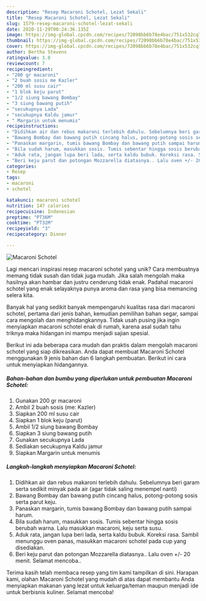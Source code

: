 ```yaml
---
description: "Resep Macaroni Schotel, Lezat Sekali"
title: "Resep Macaroni Schotel, Lezat Sekali"
slug: 1579-resep-macaroni-schotel-lezat-sekali
date: 2020-11-29T00:24:36.135Z
image: https://img-global.cpcdn.com/recipes/72098bb6b78e4bac/751x532cq70/macaroni-schotel-foto-resep-utama.jpg
thumbnail: https://img-global.cpcdn.com/recipes/72098bb6b78e4bac/751x532cq70/macaroni-schotel-foto-resep-utama.jpg
cover: https://img-global.cpcdn.com/recipes/72098bb6b78e4bac/751x532cq70/macaroni-schotel-foto-resep-utama.jpg
author: Bertha Stevens
ratingvalue: 3.8
reviewcount: 7
recipeingredient:
- "200 gr macaroni"
- "2 buah sosis me Kazler"
- "200 ml susu cair"
- "1 blok keju parut"
- "1/2 siung bawang Bombay"
- "3 siung bawang putih"
- "secukupnya Lada"
- "secukupnya Kaldu jamur"
- " Margarin untuk menumis"
recipeinstructions:
- "Didihkan air dan rebus makaroni terlebih dahulu. Sebelumnya beri garam serta sedikit minyak pada air (agar tidak saling menempel nanti)"
- "Bawang Bombay dan bawang putih cincang halus, potong-potong sosis serta parut keju."
- "Panaskan margarin, tumis bawang Bombay dan bawang putih sampai harum."
- "Bila sudah harum, masukkan sosis. Tumis sebentar hingga sosis berubah warna. Lalu masukkan macaroni, keju serta susu."
- "Aduk rata, jangan lupa beri lada, serta kaldu bubuk. Koreksi rasa. Sambil menunggu oven panas, masukkan macaroni schotel pada cup yang disediakan."
- "Beri keju parut dan potongan Mozzarella diatasnya.. Lalu oven +/- 20 menit. Selamat mencoba.."
categories:
- Resep
tags:
- macaroni
- schotel

katakunci: macaroni schotel 
nutrition: 147 calories
recipecuisine: Indonesian
preptime: "PT36M"
cooktime: "PT32M"
recipeyield: "3"
recipecategory: Dinner

---
```



![Macaroni Schotel](https://img-global.cpcdn.com/recipes/72098bb6b78e4bac/751x532cq70/macaroni-schotel-foto-resep-utama.jpg)

Lagi mencari inspirasi resep macaroni schotel yang unik? Cara membuatnya memang tidak susah dan tidak juga mudah. Jika salah mengolah maka hasilnya akan hambar dan justru cenderung tidak enak. Padahal macaroni schotel yang enak selayaknya punya aroma dan rasa yang bisa memancing selera kita.

Banyak hal yang sedikit banyak mempengaruhi kualitas rasa dari macaroni schotel, pertama dari jenis bahan, kemudian pemilihan bahan segar, sampai cara mengolah dan menghidangkannya. Tidak usah pusing jika ingin menyiapkan macaroni schotel enak di rumah, karena asal sudah tahu triknya maka hidangan ini mampu menjadi sajian spesial.




Berikut ini ada beberapa cara mudah dan praktis dalam mengolah macaroni schotel yang siap dikreasikan. Anda dapat membuat Macaroni Schotel menggunakan 9 jenis bahan dan 6 langkah pembuatan. Berikut ini cara untuk menyiapkan hidangannya.

<!--inarticleads1-->

##### Bahan-bahan dan bumbu yang diperlukan untuk pembuatan Macaroni Schotel:

1. Gunakan 200 gr macaroni
1. Ambil 2 buah sosis (me: Kazler)
1. Siapkan 200 ml susu cair
1. Siapkan 1 blok keju (parut)
1. Ambil 1/2 siung bawang Bombay
1. Siapkan 3 siung bawang putih
1. Gunakan secukupnya Lada
1. Sediakan secukupnya Kaldu jamur
1. Siapkan  Margarin untuk menumis




<!--inarticleads2-->

##### Langkah-langkah menyiapkan Macaroni Schotel:

1. Didihkan air dan rebus makaroni terlebih dahulu. Sebelumnya beri garam serta sedikit minyak pada air (agar tidak saling menempel nanti)
1. Bawang Bombay dan bawang putih cincang halus, potong-potong sosis serta parut keju.
1. Panaskan margarin, tumis bawang Bombay dan bawang putih sampai harum.
1. Bila sudah harum, masukkan sosis. Tumis sebentar hingga sosis berubah warna. Lalu masukkan macaroni, keju serta susu.
1. Aduk rata, jangan lupa beri lada, serta kaldu bubuk. Koreksi rasa. Sambil menunggu oven panas, masukkan macaroni schotel pada cup yang disediakan.
1. Beri keju parut dan potongan Mozzarella diatasnya.. Lalu oven +/- 20 menit. Selamat mencoba..




Terima kasih telah membaca resep yang tim kami tampilkan di sini. Harapan kami, olahan Macaroni Schotel yang mudah di atas dapat membantu Anda menyiapkan makanan yang lezat untuk keluarga/teman maupun menjadi ide untuk berbisnis kuliner. Selamat mencoba!
